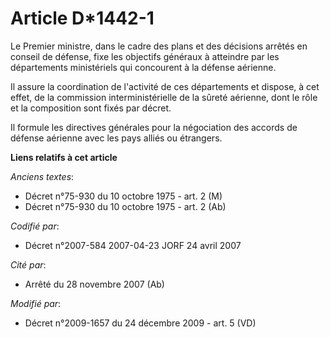 # Article D*1442-1

Le Premier ministre, dans le cadre des plans et des décisions arrêtés en conseil de défense, fixe les objectifs généraux à
atteindre par les départements ministériels qui concourent à la défense aérienne.

Il assure la coordination de l'activité de ces départements et dispose, à cet effet, de la commission interministérielle de
la sûreté aérienne, dont le rôle et la composition sont fixés par décret.

Il formule les directives générales pour la négociation des accords de défense aérienne avec les pays alliés ou étrangers.

**Liens relatifs à cet article**

_Anciens textes_:

  - Décret n°75-930 du 10 octobre 1975 - art. 2 (M)
  - Décret n°75-930 du 10 octobre 1975 - art. 2 (Ab)

_Codifié par_:

  - Décret n°2007-584 2007-04-23 JORF 24 avril 2007

_Cité par_:

  - Arrêté du 28 novembre 2007 (Ab)

_Modifié par_:

  - Décret n°2009-1657 du 24 décembre 2009 - art. 5 (VD)
